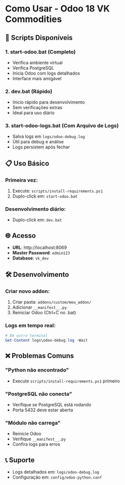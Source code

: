 # Como Usar - Odoo 18 VK Commodities

## 🚀 Scripts Disponíveis

### 1. **start-odoo.bat** (Completo)
- Verifica ambiente virtual
- Verifica PostgreSQL 
- Inicia Odoo com logs detalhados
- Interface mais amigável

### 2. **dev.bat** (Rápido)
- Inicio rápido para desenvolvimento
- Sem verificações extras
- Ideal para uso diário

### 3. **start-odoo-logs.bat** (Com Arquivo de Logs)
- Salva logs em `logs/odoo-debug.log`
- Útil para debug e análise
- Logs persistem após fechar

## 📋 Uso Básico

### Primeira vez:
1. Execute: `scripts/install-requirements.ps1`
2. Duplo-click em: `start-odoo.bat`

### Desenvolvimento diário:
- Duplo-click em: `dev.bat`

## 🌐 Acesso

- **URL**: http://localhost:8069
- **Master Password**: `admin123`
- **Database**: `vk_dev`

## 🛠️ Desenvolvimento

### Criar novo addon:
1. Criar pasta: `addons/custom/meu_addon/`
2. Adicionar `__manifest__.py`
3. Reiniciar Odoo (Ctrl+C no .bat)

### Logs em tempo real:
```powershell
# Em outro terminal
Get-Content logs\odoo-debug.log -Wait
```

## ❌ Problemas Comuns

### "Python não encontrado"
- Execute `scripts/install-requirements.ps1` primeiro

### "PostgreSQL não conecta" 
- Verifique se PostgreSQL está rodando
- Porta 5432 deve estar aberta

### "Módulo não carrega"
- Reinicie Odoo
- Verifique `__manifest__.py`
- Confira logs para erros

## 📞 Suporte

- Logs detalhados em: `logs/odoo-debug.log`
- Configuração em: `config/odoo-python.conf`
